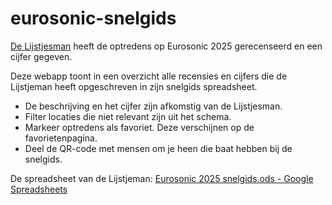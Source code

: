 # eurosonic-snelgids

[De Lijstjesman](https://x.com/Naituutstad) heeft de optredens op Eurosonic 2025 gerecenseerd en een cijfer gegeven. 

Deze webapp toont in een overzicht alle recensies en cijfers die de Lijstjeman heeft opgeschreven in zijn snelgids spreadsheet. 

- De beschrijving en het cijfer zijn afkomstig van de Lijstjesman.
- Filter locaties die niet relevant zijn uit het schema.
- Markeer optredens als favoriet. Deze verschijnen op de favorietenpagina.
- Deel de QR-code met mensen om je heen die baat hebben bij de snelgids.

De spreadsheet van de Lijstjeman: [Eurosonic 2025 snelgids.ods - Google Spreadsheets](https://docs.google.com/spreadsheets/d/1IpreXQt8gMkvbMWSK2IdzopMWqfGQDwEtRr4EY5Qoi8/edit?usp=sharing)